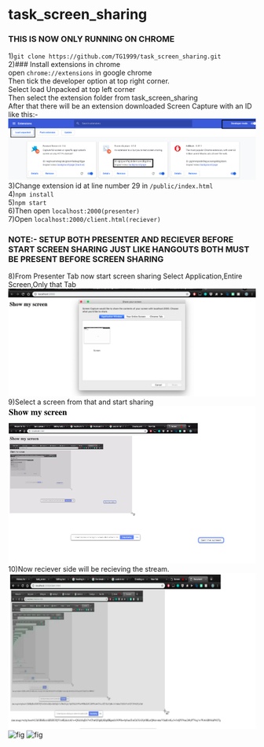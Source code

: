 # task_screen_sharing
### THIS IS NOW ONLY RUNNING ON CHROME
1)```git clone https://github.com/TG1999/task_screen_sharing.git``` \
2)### Install extensions in chrome \
open ```chrome://extensions``` in google chrome \
Then tick the developer option at top right corner. \
Select load Unpacked at top left corner \
Then select the extension folder from task_screen_sharing \
After that there will be an extension downloaded Screen Capture with an ID like this:- \
![picture](img.png)
3)Change extension id at line number 29 in ```/public/index.html``` \
4)```npm install``` \
5)```npm start``` \
6)Then open ```localhost:2000(presenter)```  \
7)Open ```localhost:2000/client.html(reciever)``` 
### NOTE:- SETUP BOTH PRESENTER AND RECIEVER BEFORE START SCREEN SHARING JUST LIKE HANGOUTS BOTH MUST BE PRESENT BEFORE SCREEN SHARING
8)From Presenter Tab now start screen sharing Select Application,Entire Screen,Only that Tab \
![picture](img1.png)
9)Select a screen from that and start sharing<br>
![picture](img2.png)
10)Now reciever side will be recieving the stream.
![picture](img4.png)
![fig](1a.gif)
![fig](2a.gif)
